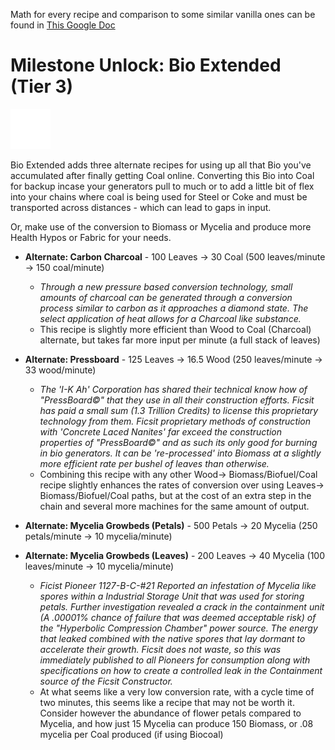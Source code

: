 Math for every recipe and comparison to some similar vanilla ones can be found in [This Google Doc](https://docs.google.com/spreadsheets/d/1krURGQTr8L-07p3pZYBzB6UTLPTEm4AYBoCizX3Goj4/edit?usp=sharing)

# Milestone Unlock: Bio Extended (Tier 3)

![Bio Extended](img\bio_extended.png)

Bio Extended adds three alternate recipes for using up all that Bio you've accumulated after finally getting Coal online. Converting this Bio into Coal for backup incase your generators pull to much or to add a little bit of flex into your chains where coal is being used for Steel or Coke and must be transported across distances - which can lead to gaps in input.

Or, make use of the conversion to Biomass or Mycelia and produce more Health Hypos or Fabric for your needs.

* **Alternate: Carbon Charcoal** - 100 Leaves -> 30 Coal (500 leaves/minute -> 150 coal/minute)
	* *Through a new pressure based conversion technology, small amounts of charcoal can be generated through a conversion process similar to carbon as it approaches a diamond state. The select application of heat allows for a Charcoal like substance.*
	* This recipe is slightly more efficient than Wood to Coal (Charcoal) alternate, but takes far more input per minute (a full stack of leaves)
	
* **Alternate: Pressboard** - 125 Leaves -> 16.5 Wood (250 leaves/minute -> 33 wood/minute)
	* *The 'I-K Ah' Corporation has shared their technical know how of "PressBoard©" that they use in all their construction efforts. Ficsit has paid a small sum (1.3 Trillion Credits) to license this proprietary technology from them. Ficsit proprietary methods of construction with 'Concrete Laced Nanites' far exceed the construction properties of "PressBoard©" and as such its only good for burning in bio generators. It can be 're-processed' into Biomass at a slightly more efficient rate per bushel of leaves than otherwise.*
	* Combining this recipe with any other Wood-> Biomass/Biofuel/Coal recipe slightly enhances the rates of conversion over using Leaves-> Biomass/Biofuel/Coal paths, but at the cost of an extra step in the chain and several more machines for the same amount of output.
	
* **Alternate: Mycelia Growbeds (Petals)** - 500 Petals -> 20 Mycelia (250  petals/minute -> 10 mycelia/minute)
* **Alternate: Mycelia Growbeds (Leaves)** - 200 Leaves -> 40 Mycelia (100 leaves/minute -> 10 mycelia/minute)
	* *Ficist Pioneer 1127-B-C-#21 Reported an infestation of Mycelia like spores within a Industrial Storage Unit that was used for storing petals. Further investigation revealed a crack in the containment unit (A .00001% chance of failure that was deemed acceptable risk) of the "Hyperbolic Compression Chamber" power source. The energy that leaked combined with the native spores that lay dormant to accelerate their growth. Ficsit does not waste, so this was immediately published to all Pioneers for consumption along with specifications on how to create a controlled leak in the Containment source of the Ficsit Constructor.*
	* At what seems like a very low conversion rate, with a cycle time of two minutes, this seems like a recipe that may not be worth it. Consider however the abundance of flower petals compared to Mycelia, and how just 15 Mycelia can produce 150 Biomass, or .08 mycelia per Coal produced (if using Biocoal)
